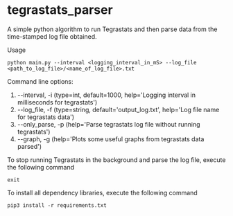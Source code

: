 # tegrastats_parser

A simple python algorithm to run Tegrastats and then parse data from the time-stamped log file obtained.

Usage
```
python main.py --interval <logging_interval_in_mS> --log_file <path_to_log_file>/<name_of_log_file>.txt
```
Command line options:
1. --interval, -i   (type=int, default=1000, help='Logging interval in milliseconds for tegrastats')
2. --log_file, -f   (type=string, default='output_log.txt', help='Log file name for tegrastats data')
3. --only_parse, -p (help='Parse tegrastats log file without running tegrastats')
4. --graph, -g      (help='Plots some useful graphs from tegrastats data parsed')

To stop running Tegrastats in the background and parse the log file, execute the following command
```
exit
```

To install all dependency libraries, execute the following command
```
pip3 install -r requirements.txt
```
